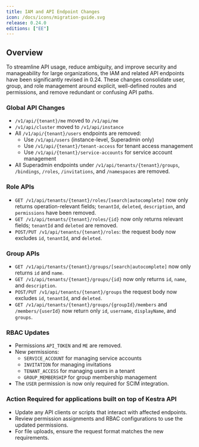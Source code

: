 ```yaml
---
title: IAM and API Endpoint Changes
icon: /docs/icons/migration-guide.svg
release: 0.24.0
editions: ["EE"]
---
```


## Overview

To streamline API usage, reduce ambiguity, and improve security and manageability for large organizations, the IAM and related API endpoints have been significantly revised in 0.24. These changes consolidate user, group, and role management around explicit, well-defined routes and permissions, and remove redundant or confusing API paths.

### Global API Changes

- `/v1/api/{tenant}/me` moved to `/v1/api/me`
- `/v1/api/cluster` moved to `/v1/api/instance`
- All `/v1/api/{tenant}/users` endpoints are removed:
    - Use `/v1/api/users` (instance-level, Superadmin only)
    - Use `/v1/api/{tenant}/tenant-access` for tenant access management
    - Use `/v1/api/{tenant}/service-accounts` for service account management
- All Superadmin endpoints under `/v1/api/tenants/{tenant}/groups`, `/bindings`, `/roles`, `/invitations`, and `/namespaces` are removed.

### Role APIs

- `GET /v1/api/tenants/{tenant}/roles/[search|autocomplete]` now only returns operation-relevant fields; `tenantId`, `deleted`, `description`, and `permissions` have been removed.
- `GET /v1/api/tenants/{tenant}/roles/{id}` now only returns relevant fields; `tenantId` and `deleted` are removed.
- `POST/PUT /v1/api/tenants/{tenant}/roles`: the request body now excludes `id`, `tenantId`, and `deleted`.

### Group APIs

- `GET /v1/api/tenants/{tenant}/groups/[search|autocomplete]` now only returns `id` and `name`.
- `GET /v1/api/tenants/{tenant}/groups/{id}` now only returns `id`, `name`, and `description`.
- `POST/PUT /v1/api/tenants/{tenant}/groups` the request body now excludes `id`, `tenantId`, and `deleted`.
- `GET /v1/api/tenants/{tenant}/groups/{groupId}/members` and `/members/{userId}` now return only `id`, `username`, `displayName`, and `groups`.

### RBAC Updates

- Permissions `API_TOKEN` and `ME` are removed.
- New permissions:
    - `SERVICE_ACCOUNT` for managing service accounts
    - `INVITATION` for managing invitations
    - `TENANT_ACCESS` for managing users in a tenant
    - `GROUP_MEMBERSHIP` for group membership management
- The `USER` permission is now only required for SCIM integration.

### Action Required for applications built on top of Kestra API

- Update any API clients or scripts that interact with affected endpoints.
- Review permission assignments and RBAC configurations to use the updated permissions.
- For file uploads, ensure the request format matches the new requirements.

